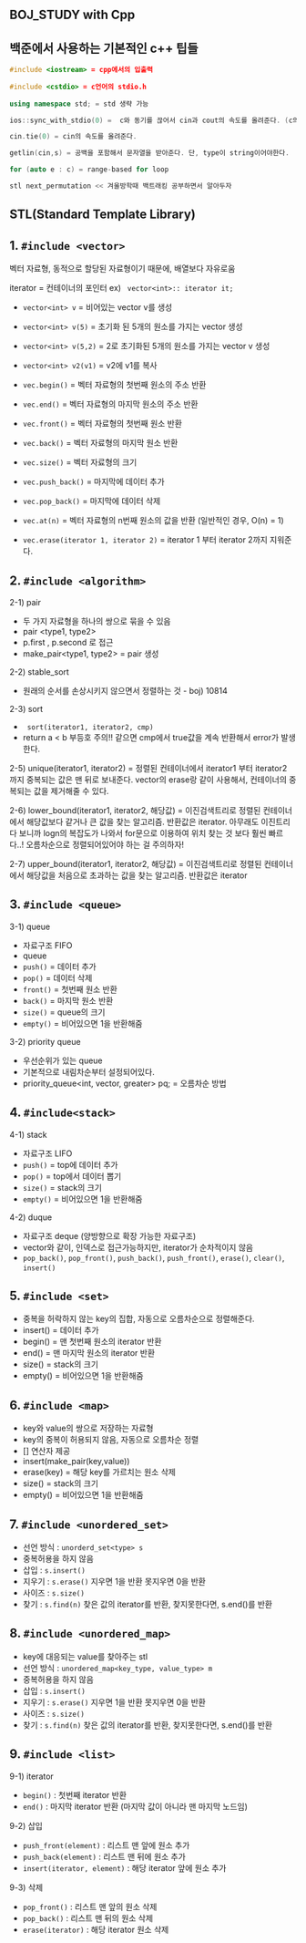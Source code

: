 **BOJ_STUDY with Cpp**
---
## 백준에서 사용하는 기본적인 c++ 팁들
```c++
#include <iostream> = cpp에서의 입출력
  
#include <cstdio> = c언어의 stdio.h
  
using namespace std; = std 생략 가능

ios::sync_with_stdio(0) =  c와 동기를 끊어서 cin과 cout의 속도를 올려준다. (c의 입출력 사용불가능)

cin.tie(0) = cin의 속도를 올려준다.

getlin(cin,s) = 공백을 포함해서 문자열을 받아준다. 단, type이 string이어야한다.

for (auto e : c) = range-based for loop

stl next_permutation << 겨울방학때 백트래킹 공부하면서 알아두자
```
## STL(Standard Template Library)

## 1. ``` #include <vector> ```
벡터 자료형, 동적으로 할당된 자료형이기 때문에, 배열보다 자유로움

iterator = 컨테이너의 포인터 ex) ``` vector<int>:: iterator it;```
  
 * ```vector<int> v``` = 비어있는 vector v를 생성
 * ```vector<int> v(5)``` = 초기화 된 5개의 원소를 가지는 vector 생성
 * ```vector<int> v(5,2)``` = 2로 초기화된 5개의 원소를 가지는 vector v 생성
 * ```vector<int> v2(v1)``` = v2에 v1를 복사
  
 * ```vec.begin()``` = 벡터 자료형의 첫번째 원소의 주소 반환
 * ```vec.end()``` = 벡터 자료형의 마지막 원소의 주소 반환
 * ```vec.front()``` = 벡터 자료형의 첫번째 원소 반환
 * ```vec.back()``` = 벡터 자료형의 마지막 원소 반환
 * ```vec.size()``` = 벡터 자료형의 크기
 * ```vec.push_back()``` = 마지막에 데이터 추가
 * ```vec.pop_back()``` = 마지막에 데이터 삭제
 * ```vec.at(n)``` = 벡터 자료형의 n번째 원소의 값을 반환 (일반적인 경우, O(n) = 1)
 * ```vec.erase(iterator 1, iterator 2)``` = iterator 1 부터 iterator 2까지 지워준다.

## 2. ``` #include <algorithm> ```

  2-1) pair
  * 두 가지 자료형을 하나의 쌍으로 묶을 수 있음
  * pair <type1, type2>
  * p.first , p.second 로 접근
  * make_pair<type1, type2> = pair 생성
  
  2-2) stable_sort
  * 원래의 순서를 손상시키지 않으면서 정렬하는 것 - boj) 10814
  
  2-3) sort
  * ``` sort(iterator1, iterator2, cmp)```
  * return a < b 부등호 주의!! 같으면 cmp에서 true값을 계속 반환해서 error가 발생한다.
  
  2-5) unique(iterator1, iterator2) = 정렬된 컨테이너에서 iterator1 부터 iterator2 까지 중복되는 값은 맨 뒤로 보내준다. vector의 erase랑 같이 사용해서, 컨테이너의 중복되는 값을 제거해줄 수 있다.
  
  2-6) lower_bound(iterator1, iterator2, 해당값) = 이진검색트리로 정렬된 컨테이너에서 해당값보다 같거나 큰 값을 찾는 알고리즘. 반환값은 iterator. 아무래도 이진트리다 보니까 logn의 복잡도가 나와서 for문으로 이용하여 위치 찾는 것 보다 훨씬 빠르다..! 오름차순으로 정렬되어있어야 하는 걸 주의하자!
  
  2-7) upper_bound(iterator1, iterator2, 해당값) = 이진검색트리로 정렬된 컨테이너에서 해당값을 처음으로 초과하는 값을 찾는 알고리즘. 반환값은 iterator

## 3. ``` #include <queue> ```
  3-1) queue
  * 자료구조 FIFO
  * queue<type>
  * ```push()``` = 데이터 추가
  * ```pop()``` = 데이터 삭제
  * ```front()``` = 첫번째 원소 반환
  * ```back()``` = 마지막 원소 반환
  * ```size()``` = queue의 크기 
  * ```empty()``` = 비어있으면 1을 반환해줌

  3-2) priority queue
  * 우선순위가 있는 queue
  * 기본적으로 내림차순부터 설정되어있다.
  * priority_queue<int, vector<int>, greater<int>> pq; = 오름차순 방법
  
## 4. ``` #include<stack> ```
  4-1) stack
  * 자료구조 LIFO
  * ```push()``` = top에 데이터 추가
  * ```pop()``` = top에서 데이터 뽑기
  * ```size()``` = stack의 크기
  * ```empty()``` = 비어있으면 1을 반환해줌

  4-2) duque
  * 자료구조 deque (양방향으로 확장 가능한 자료구조)
  * vector와 같이, 인덱스로 접근가능하지만, iterator가 순차적이지 않음
  * ```pop_back()```, ```pop_front()```, ```push_back()```, ```push_front()```, ```erase()```, ```clear()```, ```insert()``` 

## 5. ``` #include <set> ```
* 중복을 허락하지 않는 key의 집합, 자동으로 오름차순으로 정렬해준다.
* insert() = 데이터 추가
* begin() = 맨 첫번째 원소의 iterator 반환
* end() = 맨 마지막 원소의 iterator 반환
* size() = stack의 크기
* empty() = 비어있으면 1을 반환해줌

## 6. ``` #include <map> ```
* key와 value의 쌍으로 저장하는 자료형
* key의 중복이 허용되지 않음, 자동으로 오름차순 정렬
* [] 연산자 제공
* insert(make_pair(key,value))
* erase(key) = 해당 key를 가르치는 원소 삭제
* size() = stack의 크기
* empty() = 비어있으면 1을 반환해줌

## 7. ```#include <unordered_set>```
* 선언 방식 : ```unorderd_set<type> s ```
* 중복허용을 하지 않음
* 삽입 : ```s.insert()```
* 지우기 : ```s.erase()``` 지우면 1을 반환 못지우면 0을 반환
* 사이즈 : ```s.size()```
* 찾기 : ```s.find(n)``` 찾은 값의 iterator를 반환, 찾지못한다면, s.end()를 반환

## 8. ```#include <unordered_map>```
* key에 대응되는 value를 찾아주는 stl
* 선언 방식 : ```unordered_map<key_type, value_type> m ```
* 중복허용을 하지 않음
* 삽입 : ```s.insert()```
* 지우기 : ```s.erase()``` 지우면 1을 반환 못지우면 0을 반환
* 사이즈 : ```s.size()```
* 찾기 : ```s.find(n)``` 찾은 값의 iterator를 반환, 찾지못한다면, s.end()를 반환

## 9. ```#include <list> ```

9-1) iterator
* ```begin()``` : 첫번째 iterator 반환
* ```end()``` : 마지막 iterator 반환 (마지막 값이 아니라 맨 마지막 노드임)

9-2) 삽입
* ```push_front(element)``` : 리스트 맨 앞에 원소 추가
* ```push_back(element)``` : 리스트 맨 뒤에 원소 추가
* ```insert(iterator, element)``` : 해당 iterator 앞에 원소 추가

9-3) 삭제
* ```pop_front()``` : 리스트 맨 앞의 원소 삭제
* ```pop_back()``` : 리스트 맨 뒤의 원소 삭제
* ```erase(iterator)``` : 해당 iterator 원소 삭제
